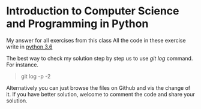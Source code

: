 # Introduction to Computer Science and Programming in Python

My answer for all exercises from this class
All the code in these exercise write in [python 3.6](https://www.python.org)

The best way to check my solution step by step us to use _git log_ command. For instance.
 > git log -p -2 

Alternatively you can just browse the files on Github and vis the change of it.
If you have better solution, welcome to comment the code and share your solution. 
